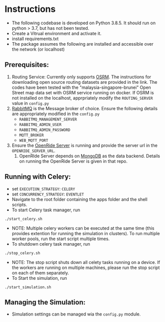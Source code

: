 # Instructions

- The following codebase is developed on Python 3.8.5. It should run on python > 3.7, but has not been tested.
- Create a Vitrual environment and activate it.
- install requirements.txt
- The package assumes the following are installed and accessible over the network (or localhost)

## Prerequisites:
1. Routing Service: Currently only supports [OSRM](http://project-osrm.org). The instructions for downloading open source routing datasets are provided in the link.
   The codes have been tested with the "malaysia-singapore-brunei" Open Street map data set with OSRM service running on docker. If OSRM is not installed on the localhost, apprpriately modify the `ROUTING_SERVER` value in `config.py`
2. [RabbitMQ](https://www.rabbitmq.com) is the Message broker of choice. Ensure the following details are appropriately modified in the `config.py`
    - `RABBITMQ_MANAGEMENT_SERVER`
    - `RABBITMQ_ADMIN_USER`
    - `RABBITMQ_ADMIN_PASSWORD`
    - `MQTT_BROKER`
    - `WEB_MQTT_PORT`
3. Ensure the [OpenRide Server](https://github.com/IORA-NUS/openride_server) is running and provide the server url in the `OPENRIDE_SERVER_URL`.
   1. OpenRIde Server depends on [MongoDB](https://www.mongodb.com) as the data backend. Details on running the OpenRide Server is given in that repo.


## Running with Celery:
- set `EXECUTION_STRATEGY`: `CELERY`
- set `CONCURRENCY_STRATEGY`: `EVENTLET`
- Navigate to the root folder containing the apps folder and the shell scripts.
- To start Celery task manager, run

`./start_celery.sh`

- NOTE: Multiple celery workers can be executed at the same time (this provides extention for running the simulation in clusters). To run multiple worker pools, run the start script multiple times.
- To shutdown celery task manager, run

`./stop_celery.sh`

- NOTE: The stop script shuts down all celety tasks running on a device. If the workers are running on multiple machines, please run the stop script on each of them separately.
- To Start the simulation, run

`./start_simulation.sh`

## Managing the Simulation:
- Simulation settings can be managed wia the `config.py` module.
